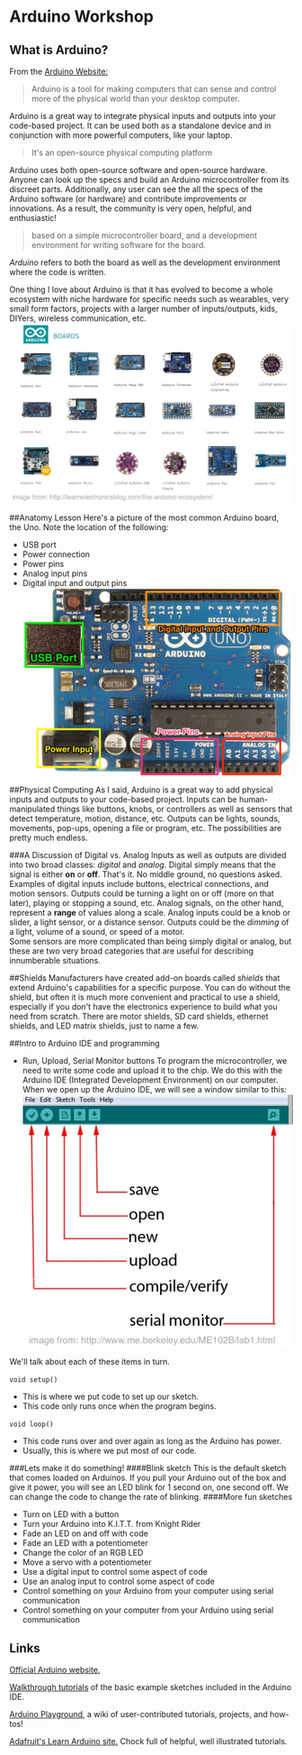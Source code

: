 # Arduino Workshop

## What is Arduino?
From the [Arduino Website:](http://www.arduino.cc/en/Guide/Introduction)
> Arduino is a tool for making computers that can sense and control more of the physical world than your desktop computer. 

Arduino is a great way to integrate physical inputs and outputs into your code-based project.  It can be used both as a standalone device and in conjunction with more powerful computers, like your laptop.

> It's an open-source physical computing platform

Arduino uses both open-source software and open-source hardware.  Anyone can look up the specs and build an Arduino microcontroller from its discreet parts.  Additionally, any user can see the all the specs of the Arduino software (or hardware) and contribute improvements or innovations.  As a result, the community is very open, helpful, and enthusiastic!

> based on a simple microcontroller board, and a development environment for writing software for the board.

*Arduino* refers to both the board as well as the development environment where the code is written.

One thing I love about Arduino is that it has evolved to become a whole ecosystem with niche hardware for specific needs such as wearables, very small form factors, projects with a larger number of inputs/outputs, kids, DIYers, wireless communication, etc.
![alt text][ecosystem]

##Anatomy Lesson
Here's a picture of the most common Arduino board, the Uno.  Note the location of the following:
- USB port
- Power connection
- Power pins
- Analog input pins
- Digital input and output pins
![alt text][unoAnatomy]

##Physical Computing
As I said, Arduino is a great way to add physical inputs and outputs to your code-based project.  Inputs can be human-manipulated things like buttons, knobs, or controllers as well as sensors that detect temperature, motion, distance, etc.  Outputs can be lights, sounds, movements, pop-ups, opening a file or program, etc.  The possibilities are pretty much endless.

###A Discussion of Digital vs. Analog
Inputs as well as outputs are divided into two broad classes: *digital* and *analog*.  Digital simply means that the signal is either **on** or **off**.  That's it.  No middle ground, no questions asked.  Examples of digital inputs include buttons, electrical connections, and motion sensors.  Outputs could be turning a light on or off (more on that later), playing or stopping a sound, etc.
Analog signals, on the other hand, represent a **range** of values along a scale.  Analog inputs could be a knob or slider, a light sensor, or a distance sensor.  Outputs could be the *dimming* of a light, volume of a sound, or speed of a motor.  
Some sensors are more complicated than being simply digital or analog, but these are two very broad categories that are useful for describing innumberable situations.

##Shields
Manufacturers have created add-on boards called *shields* that extend Arduino's capabilities for a specific purpose.  You can do without the shield, but often it is much more convenient and practical to use a shield, especially if you don't have the electronics experience to build what you need from scratch.  There are motor shields, SD card shields, ethernet shields, and LED matrix shields, just to name a few.

##Intro to Arduino IDE and programming
- Run, Upload, Serial Monitor buttons
To program the microcontroller, we need to write some code and upload it to the chip.  We do this with the Arduino IDE (Integrated Development Environment) on our computer.  When we open up the Arduino IDE, we will see a window similar to this:
![alt text][arduinoIDE]

We'll talk about each of these items in turn.

`void setup()`
- This is where we put code to set up our sketch.
- This code only runs once when the program begins.

`void loop()`
- This code runs over and over again as long as the Arduino has power.
- Usually, this is where we put most of our code.

###Lets make it do something!
####Blink sketch
This is the default sketch that comes loaded on Arduinos.  If you pull your Arduino out of the box and give it power, you will see an LED blink for 1 second on, one second off.
We can change the code to change the rate of blinking.
####More fun sketches
- Turn on LED with a button
- Turn your Arduino into K.I.T.T. from Knight Rider
- Fade an LED on and off with code
- Fade an LED with a potentiometer
- Change the color of an RGB LED
- Move a servo with a potentiometer
- Use a digital input to control some aspect of code
- Use an analog input to control some aspect of code
- Control something on your Arduino from your computer using serial communication
- Control something on your computer from your Arduino using serial communication

## Links
[Official Arduino website.][1]

[Walkthrough tutorials][2] of the basic example sketches included in the Arduino IDE.

[Arduino Playground][3], a wiki of user-contributed tutorials, projects, and how-tos!

[Adafruit's Learn Arduino site.][4] Chock full of helpful, well illustrated tutorials.


[1]: http://www.arduino.cc/
[2]: http://www.arduino.cc/en/Tutorial/HomePage
[3]: http://playground.arduino.cc/
[4]: https://learn.adafruit.com/category/learn-arduino
[ecosystem]: https://github.com/noahcoleman/ArduinoWorkshop/blob/master/assets/img/Arduino-Boards.jpg "Arduino Ecosystem"
[unoAnatomy]: https://github.com/noahcoleman/ArduinoWorkshop/blob/master/assets/img/UnoMarkup.jpg "Anatomy of the Arduino Uno R3"
[arduinoIDE]: https://github.com/noahcoleman/ArduinoWorkshop/blob/master/assets/img/arduinoIDE.jpg "Arduino IDE"
